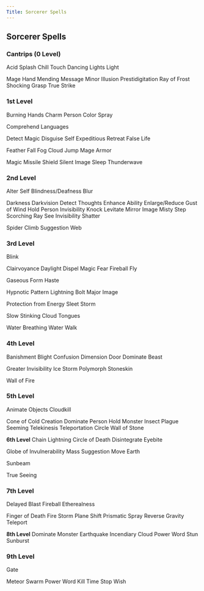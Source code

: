 ```yaml
---
Title: Sorcerer Spells
---
```


## Sorcerer Spells

### Cantrips (0 Level)

Acid Splash Chill Touch Dancing Lights Light

Mage Hand Mending Message Minor Illusion Prestidigitation Ray of Frost
Shocking Grasp True Strike

### 1st Level

Burning Hands Charm Person Color Spray

Comprehend Languages

Detect Magic Disguise Self Expeditious Retreat False Life

Feather Fall Fog Cloud Jump Mage Armor

Magic Missile Shield Silent Image Sleep Thunderwave

### 2nd Level

Alter Self Blindness/Deafness Blur

Darkness Darkvision Detect Thoughts Enhance Ability Enlarge/Reduce Gust
of Wind Hold Person Invisibility Knock Levitate Mirror Image Misty Step
Scorching Ray See Invisibility Shatter

Spider Climb Suggestion Web

### 3rd Level

Blink

Clairvoyance Daylight Dispel Magic Fear Fireball Fly

Gaseous Form Haste

Hypnotic Pattern Lightning Bolt Major Image

Protection from Energy Sleet Storm

Slow Stinking Cloud Tongues

Water Breathing Water Walk

### 4th Level

Banishment Blight Confusion Dimension Door Dominate Beast

Greater Invisibility Ice Storm Polymorph Stoneskin

Wall of Fire

### 5th Level

Animate Objects Cloudkill

Cone of Cold Creation Dominate Person Hold Monster Insect Plague Seeming
Telekinesis Teleportation Circle Wall of Stone

**6th Level** Chain Lightning Circle of Death Disintegrate Eyebite

Globe of Invulnerability Mass Suggestion Move Earth

Sunbeam

True Seeing

### 7th Level

Delayed Blast Fireball Etherealness

Finger of Death Fire Storm Plane Shift Prismatic Spray Reverse Gravity
Teleport

**8th Level** Dominate Monster Earthquake Incendiary Cloud Power Word
Stun Sunburst

### 9th Level

Gate

Meteor Swarm Power Word Kill Time Stop Wish
